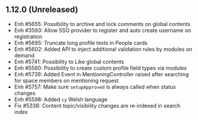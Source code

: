 1.12.0 (Unreleased)
-------------------
- Enh #5655: Possibility to archive and lock comments on global contents
- Enh #3593: Allow SSO provider to register and auto create username on registration 
- Enh #5695: Truncate long profile texts in People cards
- Enh #5602: Added API to inject additional validation rules by modules on demand
- Enh #5741: Possibility to Like global contents
- Enh #5560: Possibility to create custom profile field types via modules
- Enh #5739: Added Event in MentioningController raised after searching for space members on mentioning request
- Enh #5757: Make sure `setupApproved` is always called when status changes
- Enh #5598: Added `cy` Welsh language
- Fix #5338: Content topic/visibility changes are  re-indexed in search index
